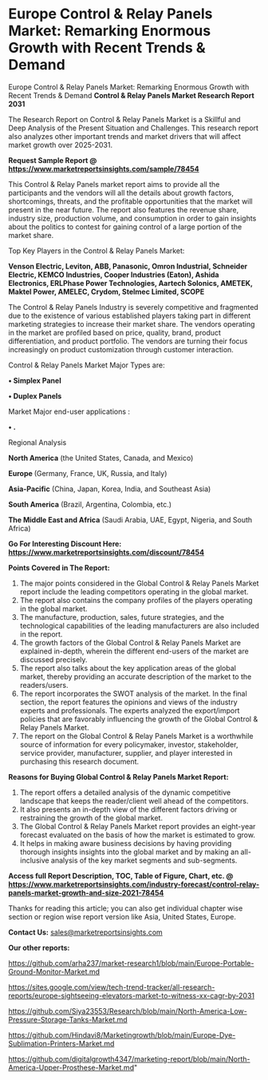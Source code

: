 # Europe Control & Relay Panels Market: Remarking Enormous Growth with Recent Trends & Demand
Europe Control & Relay Panels Market: Remarking Enormous Growth with Recent Trends & Demand
<strong>Control & Relay Panels Market Research Report 2031</strong>

The Research Report on Control & Relay Panels Market is a Skillful and Deep Analysis of the Present Situation and Challenges. This research report also analyzes other important trends and market drivers that will affect market growth over 2025-2031.

<strong>Request Sample Report @ <a href=https://www.marketreportsinsights.com/sample/78454>https://www.marketreportsinsights.com/sample/78454</a></strong>

This Control & Relay Panels market report aims to provide all the participants and the vendors will all the details about growth factors, shortcomings, threats, and the profitable opportunities that the market will present in the near future. The report also features the revenue share, industry size, production volume, and consumption in order to gain insights about the politics to contest for gaining control of a large portion of the market share.

Top Key Players in the Control & Relay Panels Market:

<strong>Venson Electric, Leviton, ABB, Panasonic, Omron Industrial, Schneider Electric, KEMCO Industries, Cooper Industries (Eaton), Ashida Electronics, ERLPhase Power Technologies, Aartech Solonics, AMETEK, Maktel Power, AMELEC, Crydom, Stelmec Limited, SCOPE</strong>

The Control & Relay Panels Industry is severely competitive and fragmented due to the existence of various established players taking part in different marketing strategies to increase their market share. The vendors operating in the market are profiled based on price, quality, brand, product differentiation, and product portfolio. The vendors are turning their focus increasingly on product customization through customer interaction.

Control & Relay Panels Market Major Types are:

<strong>• Simplex Panel

• Duplex Panels</strong>

Market Major end-user applications :

<strong>• .</strong>

Regional Analysis

</u><strong><b>North America</b></strong> (the United States, Canada, and Mexico)

<strong><b>Europe </b></strong>(Germany, France, UK, Russia, and Italy)

<strong><b>Asia-Pacific</b></strong> (China, Japan, Korea, India, and Southeast Asia)

<strong><b>South America</b></strong> (Brazil, Argentina, Colombia, etc.)

<strong><b>The Middle East and Africa</b></strong> (Saudi Arabia, UAE, Egypt, Nigeria, and South Africa)

<strong>Go For Interesting Discount Here: <a href=https://www.marketreportsinsights.com/discount/78454>https://www.marketreportsinsights.com/discount/78454</a></strong>

<strong>Points Covered in The Report:</strong>
<ol>
  <li>The major points considered in the Global Control & Relay Panels Market report include the leading competitors operating in the global market.</li>
  <li>The report also contains the company profiles of the players operating in the global market.</li>
  <li>The manufacture, production, sales, future strategies, and the technological capabilities of the leading manufacturers are also included in the report.</li>
  <li>The growth factors of the Global Control & Relay Panels Market are explained in-depth, wherein the different end-users of the market are discussed precisely.</li>
  <li>The report also talks about the key application areas of the global market, thereby providing an accurate description of the market to the readers/users.</li>
  <li>The report incorporates the SWOT analysis of the market. In the final section, the report features the opinions and views of the industry experts and professionals. The experts analyzed the export/import policies that are favorably influencing the growth of the Global Control & Relay Panels Market.</li>
  <li>The report on the Global Control & Relay Panels Market is a worthwhile source of information for every policymaker, investor, stakeholder, service provider, manufacturer, supplier, and player interested in purchasing this research document.</li>
</ol>
<strong>Reasons for Buying Global Control & Relay Panels Market Report:</strong>

<ol>
  <li>The report offers a detailed analysis of the dynamic competitive landscape that keeps the reader/client well ahead of the competitors.</li>
  <li>It also presents an in-depth view of the different factors driving or restraining the growth of the global market.</li>
  <li>The Global Control & Relay Panels Market report provides an eight-year forecast evaluated on the basis of how the market is estimated to grow.</li>
  <li>It helps in making aware business decisions by having providing thorough insights insights into the global market and by making an all-inclusive analysis of the key market segments and sub-segments.</li>
</ol>
<strong>Access full Report Description, TOC, Table of Figure, Chart, etc. @ <a href=https://www.marketreportsinsights.com/industry-forecast/control-relay-panels-market-growth-and-size-2021-78454>https://www.marketreportsinsights.com/industry-forecast/control-relay-panels-market-growth-and-size-2021-78454</a></strong>


Thanks for reading this article; you can also get individual chapter wise section or region wise report version like Asia, United States, Europe.

<strong>Contact Us:</strong>
sales@marketreportsinsights.com

<strong>Our other reports:</strong>

<a href=https://github.com/arha237/market-research1/blob/main/Europe-Portable-Ground-Monitor-Market.md>https://github.com/arha237/market-research1/blob/main/Europe-Portable-Ground-Monitor-Market.md</a>

<a href=https://sites.google.com/view/tech-trend-tracker/all-research-reports/europe-sightseeing-elevators-market-to-witness-xx-cagr-by-2031>https://sites.google.com/view/tech-trend-tracker/all-research-reports/europe-sightseeing-elevators-market-to-witness-xx-cagr-by-2031</a>

<a href=https://github.com/Siya23553/Research/blob/main/North-America-Low-Pressure-Storage-Tanks-Market.md>https://github.com/Siya23553/Research/blob/main/North-America-Low-Pressure-Storage-Tanks-Market.md</a>

<a href=https://github.com/Hindavi8/Marketingrowth/blob/main/Europe-Dye-Sublimation-Printers-Market.md>https://github.com/Hindavi8/Marketingrowth/blob/main/Europe-Dye-Sublimation-Printers-Market.md</a>

<a href=https://github.com/digitalgrowth4347/marketing-report/blob/main/North-America-Upper-Prosthese-Market.md>https://github.com/digitalgrowth4347/marketing-report/blob/main/North-America-Upper-Prosthese-Market.md</a>"
